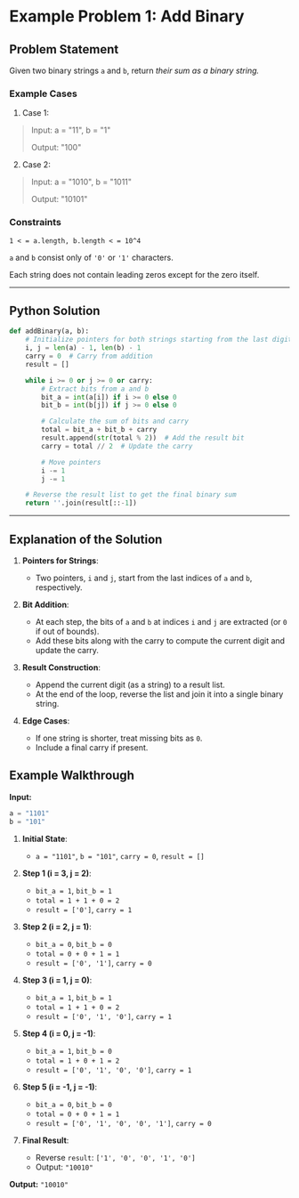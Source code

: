 # Example Problem 1: Add Binary

## Problem Statement
Given two binary strings `a` and `b`, return *their sum as a binary string.*

### Example Cases
1. Case 1:
>Input: a = "11", b = "1"
>
>Output: "100"

2. Case 2:
>Input: a = "1010", b = "1011"
>
>Output: "10101"

### Constraints
`1 < = a.length, b.length < = 10^4`

`a` and `b` consist only of `'0'` or `'1'` characters.

Each string does not contain leading zeros except for the zero itself.

---
## Python Solution
```python
def addBinary(a, b):
    # Initialize pointers for both strings starting from the last digit
    i, j = len(a) - 1, len(b) - 1
    carry = 0  # Carry from addition
    result = []

    while i >= 0 or j >= 0 or carry:
        # Extract bits from a and b
        bit_a = int(a[i]) if i >= 0 else 0
        bit_b = int(b[j]) if j >= 0 else 0

        # Calculate the sum of bits and carry
        total = bit_a + bit_b + carry
        result.append(str(total % 2))  # Add the result bit
        carry = total // 2  # Update the carry

        # Move pointers
        i -= 1
        j -= 1

    # Reverse the result list to get the final binary sum
    return ''.join(result[::-1])
```

---

## Explanation of the Solution

1. **Pointers for Strings**:
   - Two pointers, `i` and `j`, start from the last indices of `a` and `b`, respectively.

2. **Bit Addition**:
   - At each step, the bits of `a` and `b` at indices `i` and `j` are extracted (or `0` if out of bounds).
   - Add these bits along with the carry to compute the current digit and update the carry.

3. **Result Construction**:
   - Append the current digit (as a string) to a result list.
   - At the end of the loop, reverse the list and join it into a single binary string.

4. **Edge Cases**:
   - If one string is shorter, treat missing bits as `0`.
   - Include a final carry if present.


## Example Walkthrough

**Input:**

```python
a = "1101"
b = "101"
```
1. **Initial State**:
   - `a = "1101"`, `b = "101"`, `carry = 0`, `result = []`

2. **Step 1 (i = 3, j = 2)**:
   - `bit_a = 1`, `bit_b = 1`
   - `total = 1 + 1 + 0 = 2`
   - `result = ['0']`, `carry = 1`

3. **Step 2 (i = 2, j = 1)**:
   - `bit_a = 0`, `bit_b = 0`
   - `total = 0 + 0 + 1 = 1`
   - `result = ['0', '1']`, `carry = 0`

4. **Step 3 (i = 1, j = 0)**:
   - `bit_a = 1`, `bit_b = 1`
   - `total = 1 + 1 + 0 = 2`
   - `result = ['0', '1', '0']`, `carry = 1`

5. **Step 4 (i = 0, j = -1)**:
   - `bit_a = 1`, `bit_b = 0`
   - `total = 1 + 0 + 1 = 2`
   - `result = ['0', '1', '0', '0']`, `carry = 1`

6. **Step 5 (i = -1, j = -1)**:
   - `bit_a = 0`, `bit_b = 0`
   - `total = 0 + 0 + 1 = 1`
   - `result = ['0', '1', '0', '0', '1']`, `carry = 0`

7. **Final Result**:
   - Reverse `result`: `['1', '0', '0', '1', '0']`
   - Output: `"10010"`

**Output:** `"10010"`
